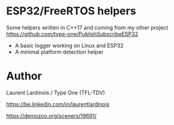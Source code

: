 # ESP32/FreeRTOS helpers

Some helpers written in C++17 and coming from my other project https://github.com/type-one/PublishSubscribeESP32

- A basic logger working on Linux and ESP32
- A minimal platform detection helper

# Author

Laurent Lardinois / Type One (TFL-TDV)

https://be.linkedin.com/in/laurentlardinois

https://demozoo.org/sceners/19691/
